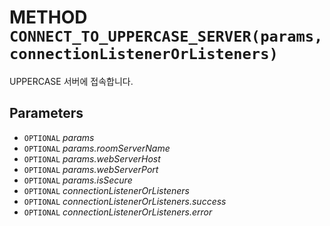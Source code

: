 # METHOD `CONNECT_TO_UPPERCASE_SERVER(params, connectionListenerOrListeners)`
UPPERCASE 서버에 접속합니다.

## Parameters
* `OPTIONAL` *params*
* `OPTIONAL` *params.roomServerName*
* `OPTIONAL` *params.webServerHost*
* `OPTIONAL` *params.webServerPort*
* `OPTIONAL` *params.isSecure*
* `OPTIONAL` *connectionListenerOrListeners*
* `OPTIONAL` *connectionListenerOrListeners.success*
* `OPTIONAL` *connectionListenerOrListeners.error*
